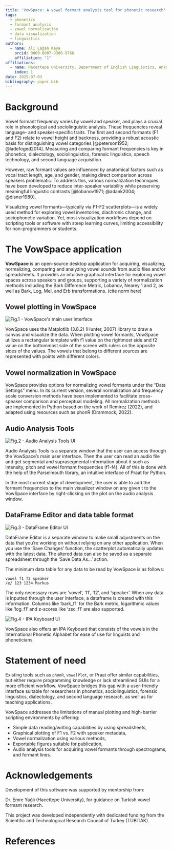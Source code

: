 ```yaml
---
title: 'VowSpace: A vowel formant analysis tool for phonetic research'
tags:
  - phonetics
  - formant analysis
  - vowel normalization
  - data visualization
  - linguistics
authors:
  - name: Ali Çağan Kaya
    orcid: 0009-0007-9386-9766
    affiliation: "1"
affiliations:
  - name: Hacettepe University, Department of English Linguistics, Ankara, Türkiye
    index: 1
date: 2025-07-03
bibliography: paper.bib
---
```


# Background

Vowel formant frequency varies by vowel and speaker, and plays a crucial role in phonological and sociolinguistic analysis. These frequencies reveal language- and speaker-specific traits. The first and second formants (F1 and F2) relate to vowel height and backness, providing a robust acoustic basis for distinguishing vowel categories [@peterson1952; @ladefoged2014]. Measuring and comparing formant frequencies is key in phonetics, dialectology, sociolinguistics, forensic linguistics, speech technology, and second language acquisition. 

However, raw formant values are influenced by anatomical factors such as vocal tract length, age, and gender, making direct comparison across speakers problematic. To address this, various normalization techniques have been developed to reduce inter-speaker variability while preserving meaningful linguistic contrasts [@lobanov1971; @adank2004; @disner1980].

Visualizing vowel formants—typically via F1-F2 scatterplots—is a widely used method for exploring vowel inventories, diachronic change, and sociophonetic variation. Yet, most visualization workflows depend on scripting tools or software with steep learning curves, limiting accessibility for non-programmers or students.

# The VowSpace application

**VowSpace** is an open-source desktop application for acquiring, visualizing, normalizing, comparing and analyzing vowel sounds from audio files and/or spreadsheets. It provides an intuitive graphical interface for exploring vowel spaces across speakers and groups, supporting a variety of normalization methods including the Bark Difference Metric, Lobanov, Nearey 1 and 2, as well as Bark, Log, Mel, and Erb transformations. (cite norm here)

## Vowel plotting in VowSpace

![Fig.1 - VowSpace's main user interface](jossimage1.png)

VowSpace uses the Matplotlib (3.8.2) (Hunter, 2007) library to draw a canvas and visualize the data. When plotting vowel formants, VowSpace utilizes a rectangular template with f1 value on the rightmost side and f2 value on the bottommost side of the screen with rulers on the opposite sides of the values. The vowels that belong to different sources are represented with points with different colors.

## Vowel normalization in VowSpace

VowSpace provides options for normalizing vowel formants under the “Data Settings” menu. In its current version, several normalization and frequency scale conversion methods have been implemented to facilitate cross-speaker comparison and perceptual modeling. All normalization methods are implemented in Python based on the work of Remirez (2022), and adapted using resources such as phonR (Drammock, 2022). 

## Audio Analysis Tools

![Fig.2 - Audio Analysis Tools UI](jossimage2.png)

Audio Analysis Tools is a separate window that the user can access through the VowSpace’s main user interface. Then the user can read an audio file and get segmental and suprasegmental information about it such as intensity, pitch and vowel formant frequencies (f1-f4). All of this is done with the help of the Parselmouth library, an intuitive interface of Praat for Python.

In the most current stage of development, the user is able to add the formant frequencies to the main visualizer window on any given t to the VowSpace interface by right-clicking on the plot on the audio analysis window.

## DataFrame Editor and data table format

![Fig.3 - DataFrame Editor UI](jossimage3.png)

DataFrame Editor is a separate window to make small adjustments on the data that you’re working on without relying on any other application. When you use the ‘Save Changes’ function, the scatterplot automatically updates with the latest data. The altered data can also be saved as a separate spreadsheet through the ‘Save Data As…’ action.

The minimum data table for any data to be read by VowSpace is as follows:

```
vowel f1 f2 speaker
/æ/ 123 1234 Markus
```

The only necessary rows are ‘vowel’, ‘f1’, ‘f2’, and ‘speaker’. When any data is inputted through the user interface, a dataframe is created with this information. Columns like ‘bark_f1’ for the Bark metric, logarithmic values like ‘log_f1’ and z-scores like ‘zsc_f1’ are also supported.

![Fig.4 - IPA Keyboard UI](jossimage4.png)

VowSpace also offers an IPA Keyboard that consists of the vowels in the International Phonetic Alphabet for ease of use for linguists and phoneticians.

# Statement of need

Existing tools such as `phonR`, `vowelPlot`, or Praat offer similar capabilities, but either require programming knowledge or lack streamlined GUIs for a more efficient workflow. VowSpace bridges this gap with a user-friendly interface suitable for researchers in phonetics, sociolinguistics, forensic linguistics, dialectology, and second language research, as well as for teaching applications.

VowSpace addresses the limitations of manual plotting and high-barrier scripting environments by offering:

- Simple data reading/writing capabilities by using spreadsheets,
- Graphical plotting of F1 vs. F2 with speaker metadata,
- Vowel normalization using various methods,
- Exportable figures suitable for publication, 
- Audio analysis tools for acquiring vowel formants through spectrograms, and formant lines.

# Acknowledgements

Development of this software was supported by mentorship from:

Dr. Emre Yağlı (Hacettepe University), for guidance on Turkish vowel formant research.

This project was developed independently with dedicated funding from the Scientific and Technological Research Council of Turkey (TÜBİTAK).

# References